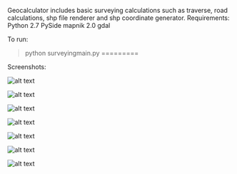 Geocalculator includes basic surveying calculations such as traverse, road calculations, shp file renderer and shp coordinate generator.
Requirements:
Python 2.7
PySide
mapnik 2.0
gdal

To run:
> python surveyingmain.py
=========

Screenshots:


![alt text](https://image.ibb.co/ggNM2m/geocalc.png)


![alt text](https://image.ibb.co/f3Sw2m/geocalc2.png)


![alt text](https://preview.ibb.co/m5eha6/geocalc3.png)


![alt text](https://preview.ibb.co/eY8x8R/geocalc4.png)


![alt text](https://preview.ibb.co/c8OEoR/geocalc5.png)


![alt text](https://preview.ibb.co/nR3Qv6/geocalc6.png)


![alt text](https://preview.ibb.co/cchqTR/geocalc10.png)

